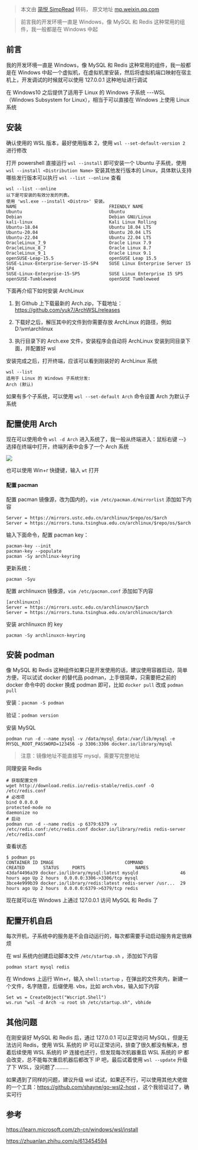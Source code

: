 > 本文由 [简悦 SimpRead](http://ksria.com/simpread/) 转码， 原文地址 [mp.weixin.qq.com](https://mp.weixin.qq.com/s/sCzXKQDCmhNyPV3Mupf_mQ)

> 前言我的开发环境一直是 Windows，像 MySQL 和 Redis 这种常用的组件，我一般都是在 Windows 中起

前言
--

我的开发环境一直是 Windows，像 MySQL 和 Redis 这种常用的组件，我一般都是在 Windows 中起一个虚拟机，在虚拟机里安装，然后将虚拟机端口映射在宿主机上，开发调试的时候就可以使用 127.0.0.1 这种地址进行调试

在 Windows10 之后提供了适用于 Linux 的 Windows 子系统 ---WSL（Windows Subsystem for Linux），相当于可以直接在 Windows 上使用 Linux 系统

安装
--

确认使用的 WSL 版本，最好使用版本 2，使用 `wsl --set-default-version 2` 进行修改

打开 powershell 直接运行 `wsl --install` 即可安装一个 Ubuntu 子系统，使用 `wsl --install <Distribution Name>` 安装其他发行版本的 Linux，具体默认支持哪些发行版本可以执行 `wsl --list --online` 查看

```
wsl --list --online
以下是可安装的有效分发的列表。
使用 'wsl.exe --install <Distro>' 安装。
NAME                                   FRIENDLY NAME
Ubuntu                                 Ubuntu
Debian                                 Debian GNU/Linux
kali-linux                             Kali Linux Rolling
Ubuntu-18.04                           Ubuntu 18.04 LTS
Ubuntu-20.04                           Ubuntu 20.04 LTS
Ubuntu-22.04                           Ubuntu 22.04 LTS
OracleLinux_7_9                        Oracle Linux 7.9
OracleLinux_8_7                        Oracle Linux 8.7
OracleLinux_9_1                        Oracle Linux 9.1
openSUSE-Leap-15.5                     openSUSE Leap 15.5
SUSE-Linux-Enterprise-Server-15-SP4    SUSE Linux Enterprise Server 15 SP4
SUSE-Linux-Enterprise-15-SP5           SUSE Linux Enterprise 15 SP5
openSUSE-Tumbleweed                    openSUSE Tumbleweed

```

下面再介绍下如何安装 ArchLinux

1.  到 Github 上下载最新的 Arch.zip，下载地址：https://github.com/yuk7/ArchWSL/releases
    
2.  下载好之后，解压其中的文件到你需要存放 ArchLinux 的路径，例如 D:\vm\archlinux
    
3.  执行目录下的 Arch.exe 文件，安装程序会自动将 ArchLinux 安装到同目录下面，并配置好 wsl
    

安装完成之后，打开终端，应该可以看到刚装好的 ArchLinux 系统

```
wsl --list
适用于 Linux 的 Windows 子系统分发:
Arch (默认)

```

如果有多个子系统，可以使用 `wsl --set-default Arch` 命令设置 Arch 为默认子系统

配置使用 Arch
---------

现在可以使用命令 `wsl -d Arch` 进入系统了，我一般从终端进入：鼠标右键 --》选择在终端中打开，终端列表中会多了一个 Arch 系统

![](https://mmbiz.qpic.cn/sz_mmbiz_png/HjSED1jVeWF0nxYBHiaeJMbVS3fkMr7WF5IOOdQRjoAzqOUqCaibzMGEMkNiaMYPUyZbY0ibqo1VlR3FkbOqiaias1yA/640?wx_fmt=png)

也可以使用 Win+r 快捷键，输入 `wt` 打开

#### 配置 pacman

配置 pacman 镜像源，改为国内的，`vim /etc/pacman.d/mirrorlist` 添加如下内容

```
Server = https://mirrors.ustc.edu.cn/archlinux/$repo/os/$arch
Server = https://mirrors.tuna.tsinghua.edu.cn/archlinux/$repo/os/$arch

```

输入下面命令，配置 pacman key：

```
pacman-key --init
pacman-key --populate
pacman -Sy archlinux-keyring

```

更新系统：

```
pacman -Syu

```

配置 archlinuxcn 镜像源，`vim /etc/pacman.conf` 添加如下内容

```
[archlinuxcn]
Server = https://mirrors.ustc.edu.cn/archlinuxcn/$arch
Server = https://mirrors.tuna.tsinghua.edu.cn/archlinuxcn/$arch

```

安装 archlinuxcn 的 key

```
pacman -Sy archlinuxcn-keyring

```

安装 podman
---------

像 MySQL 和 Redis 这种组件如果只是开发使用的话，建议使用容器启动，简单方便，可以试试 docker 的替代品 podman，上手很简单，只需要把之前的 docker 命令中的 docker 换成 podman 即可，比如 `docker pull` 改成 `podman pull`

安装：`pacman -S podman`

验证：`podman version`

安装 MySQL

```
podman run -d --name mysql -v /data/mysql_data:/var/lib/mysql -e MYSQL_ROOT_PASSWORD=123456 -p 3306:3306 docker.io/library/mysql

```

> 注意：镜像地址不能直接写 mysql，需要写完整地址

同理安装 Redis

```
# 获取配置文件
wget http://download.redis.io/redis-stable/redis.conf -O /etc/redis.conf
# 必改项
bind 0.0.0.0
protected-mode no
daemonize no
# 启动
podman run -d --name redis -p 6379:6379 -v /etc/redis.conf:/etc/redis.conf docker.io/library/redis redis-server /etc/redis.conf

```

查看状态

```
$ podman ps
CONTAINER ID IMAGE                           COMMAND               CREATED       STATUS     PORTS                   NAMES
43daf4496a39 docker.io/library/mysql:latest mysqld                46 hours ago Up 2 hours  0.0.0.0:3306->3306/tcp mysql
3bce4e999b39 docker.io/library/redis:latest redis-server /usr...  29 hours ago Up 2 hours  0.0.0.0:6379->6379/tcp redis

```

现在就可以在 Windows 上通过 127.0.0.1 访问 MySQL 和 Redis 了

配置开机自启
------

每次开机，子系统中的服务是不会自动运行的，每次都需要手动启动服务肯定很麻烦

在 wsl 系统内创建启动脚本文件 `/etc/startup.sh` ，添加如下内容

```
podman start mysql redis

```

在 Windows 上运行 Win+r，输入 `shell:startup` ，在弹出的文件夹内，新建一个文件，名字随意，后缀使用. vbs，比如 arch.vbs，输入如下内容

```
Set ws = CreateObject("Wscript.Shell")
ws.run "wsl -d Arch -u root sh /etc/startup.sh", vbhide

```

其他问题
----

在刚安装好 MySQL 和 Redis 后，通过 127.0.0.1 可以正常访问 MySQL，但是无法访问 Redis，使用 WSL 系统的 IP 可以正常访问，排查了很久都没有解决，想着后续使用 WSL 系统的 IP 连接也还行，但发现每次机器重启 WSL 系统的 IP 都会改变，总不能每次重启机器后都改下 IP 吧，最后试着使用 `wsl --update` 升级了下 WSL，没问题了.........

如果遇到了同样的问题，建议升级 wsl 试试，如果还不行，可以使用其他大佬做的一个工具：https://github.com/shayne/go-wsl2-host ，这个我验证过了，确实可行

参考
--

https://learn.microsoft.com/zh-cn/windows/wsl/install

https://zhuanlan.zhihu.com/p/613454594